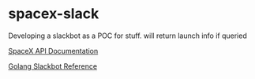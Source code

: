 # spacex-slack
Developing a slackbot as a POC for stuff. will return launch info if queried

[SpaceX API Documentation](https://github.com/r-spacex/SpaceX-API/wiki)

[Golang Slackbot Reference](https://www.linkedin.com/pulse/building-slack-bot-golang-chris-ng/)
